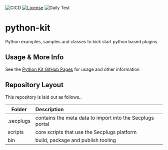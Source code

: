 ![CICD](https://github.com/SecPlugs/python-kit/workflows/CICD/badge.svg)
[![License](https://img.shields.io/badge/License-Apache%202.0-blue.svg)](https://opensource.org/licenses/Apache-2.0)
![Daily Test](https://github.com/SecPlugs/python-kit/workflows/DailyTest/badge.svg)

# python-kit
Python examples, samples and classes to kick start python based plugins

## Usage & More Info
See the [Python Kit GitHub Pages](https://docs.secplugs.com/python-kit/docs) for usage and other information

## Repository Layout
This repository is laid out as follows..

| Folder        | Description |
| ------------- |:-------------| 
| .secplugs     | contains the meta data to import into the Secplugs portal |
| scripts       | core scripts that use the Secplugs platform      |
| bin         | build, package and publish tooling  |

